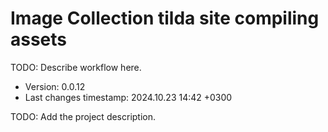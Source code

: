 <!--
@since 2024.10.06, 22:56
@changed 2024.10.06, 22:56
-->

# Image Collection tilda site compiling assets

TODO: Describe workflow here.

- Version: 0.0.12
- Last changes timestamp: 2024.10.23 14:42 +0300

TODO: Add the project description.
